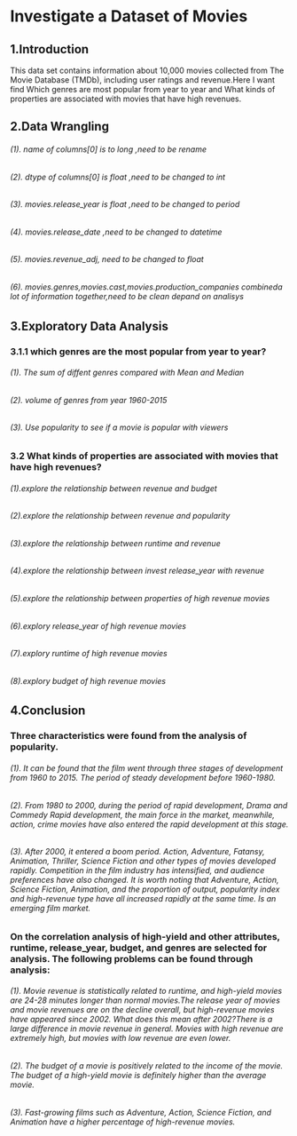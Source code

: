 # Investigate a Dataset of Movies
## 1.Introduction
This data set contains information about 10,000 movies collected from The Movie Database (TMDb), including user ratings and revenue.Here I want find Which genres are most popular from year to year and What kinds of properties are associated with movies that have high revenues.
## 2.Data Wrangling
 ###### (1). name of columns[0] is to long ,need to be rename
 ###### (2). dtype of columns[0] is float ,need to be changed to int
 ###### (3). movies.release_year is float ,need to be changed to period
 ###### (4). movies.release_date ,need to be changed to datetime
 ###### (5). movies.revenue_adj, need to be changed to float
 ###### (6). movies.genres,movies.cast,movies.production_companies combineda lot of information together,need to be clean depand on analisys

## 3.Exploratory Data Analysis
### 3.1.1 which genres are the most popular from year to year?
 ###### (1). The sum of diffent genres compared with Mean and Median
 ###### (2). volume of genres from year 1960-2015
 ###### (3). Use popularity to see if a movie is popular with viewers
### 3.2 What kinds of properties are associated with movies that have high revenues?
 ###### (1).explore the relationship between revenue and budget
 ###### (2).explore the relationship between revenue and popularity
 ###### (3).explore the relationship between runtime and revenue
 ###### (4).explore the relationship between invest release_year with revenue
 ###### (5).explore the relationship between properties of high revenue movies
 ###### (6).explory release_year of high revenue movies
 ###### (7).explory runtime of high revenue movies
 ###### (8).explory budget of high revenue movies
## 4.Conclusion
### Three characteristics were found from the analysis of popularity.
 ###### (1). It can be found that the film went through three stages of development from 1960 to 2015. The period of steady development before 1960-1980.
 ###### (2). From 1980 to 2000, during the period of rapid development, Drama and Commedy Rapid development, the main force in the market, meanwhile, action, crime movies have also entered the rapid development at this stage.
 ###### (3). After 2000, it entered a boom period. Action, Adventure, Fatansy, Animation, Thriller, Science Fiction and other types of movies developed rapidly. Competition in the film industry has intensified, and audience preferences have also changed. It is worth noting that Adventure, Action, Science Fiction, Animation, and the proportion of output, popularity index and high-revenue type have all increased rapidly at the same time. Is an emerging film market.
### On the correlation analysis of high-yield and other attributes, runtime, release_year, budget, and genres are selected for analysis. The following problems can be found through analysis:
 ###### (1). Movie revenue is statistically related to runtime, and high-yield movies are 24-28 minutes longer than normal movies.The release year of movies and movie revenues are on the decline overall, but high-revenue movies have appeared since 2002. What does this mean after 2002?There is a large difference in movie revenue in general. Movies with high revenue are extremely high, but movies with low revenue are even lower.
 ###### (2). The budget of a movie is positively related to the income of the movie. The budget of a high-yield movie is definitely higher than the average movie.
 ###### (3). Fast-growing films such as Adventure, Action, Science Fiction, and Animation have a higher percentage of high-revenue movies.

